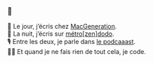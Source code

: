 ### 👋

🍊 Le jour, j’écris chez [MacGeneration](https://macg.co).   
👾 La nuit, j’écris sur [métro\[zen\]dodo](https://metrozendodo.fr).   
🎙 Entre les deux, je parle dans [le podcaaast](https://podcaaast.fr).   
🧑‍💻 Et quand je ne fais rien de tout cela, je code.   
